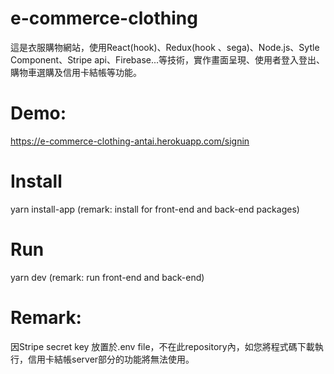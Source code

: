# e-commerce-clothing
這是衣服購物網站，使用React(hook)、Redux(hook 、sega)、Node.js、Sytle Component、Stripe api、Firebase...等技術，實作畫面呈現、使用者登入登出、購物車選購及信用卡結帳等功能。
# Demo:
https://e-commerce-clothing-antai.herokuapp.com/signin
# Install
yarn install-app (remark: install for front-end and back-end packages)
# Run
yarn dev (remark: run front-end and back-end)
# Remark:
因Stripe secret key 放置於.env file，不在此repository內，如您將程式碼下載執行，信用卡結帳server部分的功能將無法使用。
